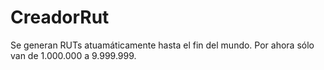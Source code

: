 # CreadorRut

Se generan RUTs atuamáticamente hasta el fin del mundo. Por ahora sólo van de 1.000.000 a 9.999.999. 
